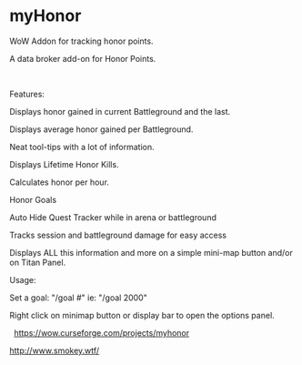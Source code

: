 # myHonor
WoW Addon for tracking honor points.

A data broker add-on for Honor Points.

 

Features:

Displays honor gained in current Battleground and the last.

Displays average honor gained per Battleground.

Neat tool-tips with a lot of information.

Displays Lifetime Honor Kills.

Calculates honor per hour.

Honor Goals

Auto Hide Quest Tracker while in arena or battleground

Tracks session and battleground damage for easy access

Displays ALL this information and more on a simple mini-map button and/or on Titan Panel.


Usage:

Set a goal: "/goal #" ie: "/goal 2000"

Right click on minimap button or display bar to open the options panel.
 

 
https://wow.curseforge.com/projects/myhonor

http://www.smokey.wtf/
